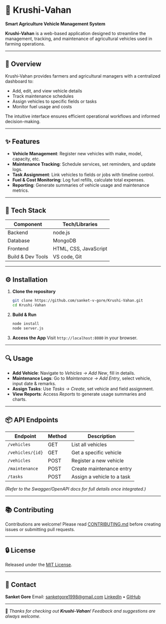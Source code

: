 # 🚜 Krushi‑Vahan

**Smart Agriculture Vehicle Management System**

**Krushi‑Vahan** is a web-based application designed to streamline the management, tracking, and maintenance of agricultural vehicles used in farming operations.

---

## 🧡 Overview

Krushi‑Vahan provides farmers and agricultural managers with a centralized dashboard to:

* Add, edit, and view vehicle details
* Track maintenance schedules
* Assign vehicles to specific fields or tasks
* Monitor fuel usage and costs

The intuitive interface ensures efficient operational workflows and informed decision-making.

---

## ✨ Features

* **Vehicle Management**: Register new vehicles with make, model, capacity, etc.
* **Maintenance Tracking**: Schedule services, set reminders, and update logs.
* **Task Assignment**: Link vehicles to fields or jobs with timeline control.
* **Fuel & Cost Monitoring**: Log fuel refills, calculate total expenses.
* **Reporting**: Generate summaries of vehicle usage and maintenance metrics.

---

## 📄 Tech Stack

| Component         | Tech/Libraries        |
| ----------------- | --------------------- |
| Backend           | node.js               |
| Database          | MongoDB               |
| Frontend          | HTML, CSS, JavaScript |
| Build & Dev Tools | VS code, Git            |

---

## ⚙️ Installation

1. **Clone the repository**

   ```bash
   git clone https://github.com/sanket-v-gore/Krushi-Vahan.git
   cd Krushi-Vahan
   ```

2. **Build & Run**

   ```bash
   node install
   node server.js
   ```

3. **Access the App**
   Visit `http://localhost:8080` in your browser.

---

## 🔍 Usage

* **Add Vehicle**: Navigate to *Vehicles → Add New*, fill in details.
* **Maintenance Logs**: Go to *Maintenance → Add Entry*, select vehicle, input date & remarks.
* **Assign Tasks**: Use *Tasks → Create*, set vehicle and field assignment.
* **View Reports**: Access *Reports* to generate usage summaries and charts.

---

## 📦 API Endpoints

| Endpoint         | Method | Description                |
| ---------------- | ------ | -------------------------- |
| `/vehicles`      | GET    | List all vehicles          |
| `/vehicles/{id}` | GET    | Get a specific vehicle     |
| `/vehicles`      | POST   | Register a new vehicle     |
| `/maintenance`   | POST   | Create maintenance entry   |
| `/tasks`         | POST   | Assign a vehicle to a task |

*(Refer to the Swagger/OpenAPI docs for full details once integrated.)*

---

## 📚 Contributing

Contributions are welcome!
Please read [CONTRIBUTING.md](./CONTRIBUTING.md) before creating issues or submitting pull requests.

---

## 🔒 License

Released under the [MIT License](./LICENSE).

---

## 📧 Contact

**Sanket Gore**
Email: [sanketgore1998@gmail.com](mailto:gores5250@gmail.com)
[LinkedIn](https://www.linkedin.com/in/sanket-gore-a471282a0/) • [GitHub](https://github.com/sanket-v-gore)

---

🌟 *Thanks for checking out **Krushi‑Vahan**! Feedback and suggestions are always welcome.*
